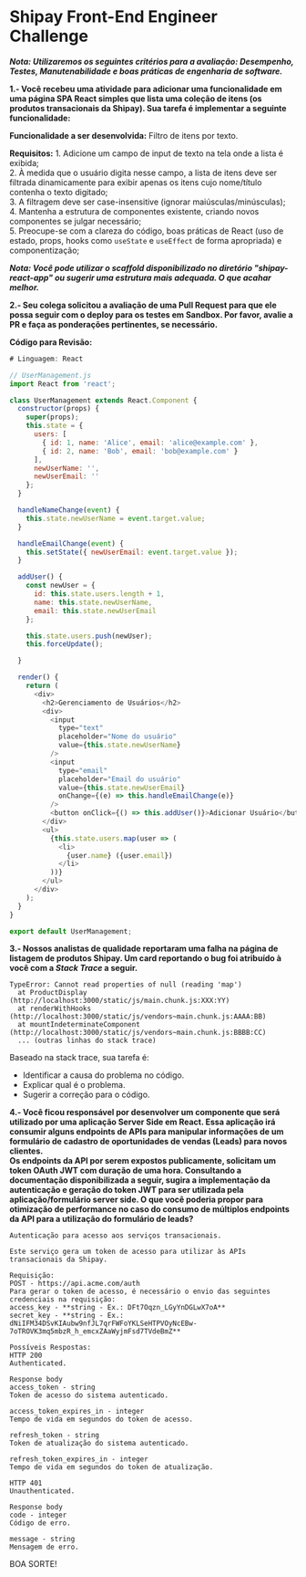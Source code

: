 # Shipay Front-End Engineer Challenge

***Nota: Utilizaremos os seguintes critérios para a avaliação: Desempenho, Testes, Manutenabilidade e boas práticas de engenharia de software.***

**1.- Você recebeu uma atividade para adicionar uma funcionalidade em uma página SPA React simples que lista uma coleção de itens (os produtos transacionais da Shipay). Sua tarefa é implementar a seguinte funcionalidade:**

**Funcionalidade a ser desenvolvida:** Filtro de itens por texto.

**Requisitos:**
    1. Adicione um campo de input de texto na tela onde a lista é exibida;  
    2. À medida que o usuário digita nesse campo, a lista de itens deve ser filtrada dinamicamente para exibir apenas os itens cujo nome/título contenha o texto digitado;  
    3. A filtragem deve ser case-insensitive (ignorar maiúsculas/minúsculas);  
    4. Mantenha a estrutura de componentes existente, criando novos componentes se julgar necessário;  
    5. Preocupe-se com a clareza do código, boas práticas de React (uso de estado, props, hooks como ```useState``` e ```useEffect``` de forma apropriada) e componentização;  

***Nota: Você pode utilizar o scaffold disponibilizado no diretório "shipay-react-app" ou sugerir uma estrutura mais adequada. O que acahar melhor.***

**2.- Seu colega solicitou a avaliação de uma Pull Request para que ele possa seguir com o deploy para os testes em Sandbox. Por favor, avalie a PR e faça as ponderações pertinentes, se necessário.**

**Código para Revisão:**  

```JavaScript
# Linguagem: React

// UserManagement.js
import React from 'react';

class UserManagement extends React.Component {
  constructor(props) {
    super(props);
    this.state = {
      users: [
        { id: 1, name: 'Alice', email: 'alice@example.com' },
        { id: 2, name: 'Bob', email: 'bob@example.com' }
      ],
      newUserName: '',
      newUserEmail: ''
    };
  }

  handleNameChange(event) {
    this.state.newUserName = event.target.value;
  }

  handleEmailChange(event) {
    this.setState({ newUserEmail: event.target.value });
  }

  addUser() {
    const newUser = {
      id: this.state.users.length + 1,
      name: this.state.newUserName,
      email: this.state.newUserEmail
    };

    this.state.users.push(newUser);
    this.forceUpdate();

  }

  render() {
    return (
      <div>
        <h2>Gerenciamento de Usuários</h2>
        <div>
          <input
            type="text"
            placeholder="Nome do usuário"
            value={this.state.newUserName}
          />
          <input
            type="email"
            placeholder="Email do usuário"
            value={this.state.newUserEmail}
            onChange={(e) => this.handleEmailChange(e)}
          />
          <button onClick={() => this.addUser()}>Adicionar Usuário</button>
        </div>
        <ul>
          {this.state.users.map(user => (
            <li>
              {user.name} ({user.email})
            </li>
          ))}
        </ul>
      </div>
    );
  }
}

export default UserManagement;

```

**3.- Nossos analistas de qualidade reportaram uma falha na página de listagem de produtos Shipay. Um card reportando o bug foi atribuído à você com a ***Stack Trace*** a seguir.**

```
TypeError: Cannot read properties of null (reading 'map')
  at ProductDisplay (http://localhost:3000/static/js/main.chunk.js:XXX:YY)
  at renderWithHooks (http://localhost:3000/static/js/vendors~main.chunk.js:AAAA:BB)
  at mountIndeterminateComponent (http://localhost:3000/static/js/vendors~main.chunk.js:BBBB:CC)
  ... (outras linhas do stack trace)
```

Baseado na stack trace, sua tarefa é:  
- Identificar a causa do problema no código.  
- Explicar qual é o problema.  
- Sugerir a correção para o código.  
  


**4.- Você ficou responsável por desenvolver um componente que será utilizado por uma aplicação Server Side em React. Essa aplicação irá consumir alguns endpoints de APIs para manipular informações de um formulário de cadastro de oportunidades de vendas (Leads) para novos clientes.  
Os endpoints da API por serem expostos publicamente, solicitam um token OAuth JWT com duração de uma hora. Consultando a documentação disponibilizada a seguir, sugira a implementação da autenticação e geração do token JWT para ser utilizada pela aplicação/formulário server side.
O que você poderia propor para otimização de performance no caso do consumo de múltiplos endpoints da API para a utilização do formulário de leads?**


```
Autenticação para acesso aos serviços transacionais.

Este serviço gera um token de acesso para utilizar às APIs transacionais da Shipay.

Requisição:
POST - https://api.acme.com/auth
Para gerar o token de acesso, é necessário o envio das seguintes credenciais na requisição:
access_key - **string - Ex.: DFt7Oqzn_LGyYnDGLwX7oA**
secret_key - **string - Ex.: dNiIFM34DSvKIAubw9nfJL7qrFWFoYKLSeHTPVOyNcEBw-7oTROVK3mq5mbzR_h_emcxZAaWyjmFsd7TVdeBmZ**

Possíveis Respostas:
HTTP 200
Authenticated.

Response body
access_token - string
Token de acesso do sistema autenticado.

access_token_expires_in - integer
Tempo de vida em segundos do token de acesso.

refresh_token - string
Token de atualização do sistema autenticado.

refresh_token_expires_in - integer
Tempo de vida em segundos do token de atualização.

HTTP 401
Unauthenticated.

Response body
code - integer
Código de erro.

message - string
Mensagem de erro.
```


BOA SORTE!
